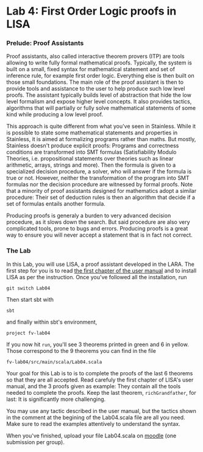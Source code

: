 # Lab 4: First Order Logic proofs in LISA

### Prelude: Proof Assistants
Proof assistants, also called interactive theorem provers (ITP) are tools allowing to write fully formal mathematical proofs. Typically, the system is built on a small, fixed syntax for mathematical statement and set of inference rule, for example first order logic. Everything else is then built on those small foundations. The main role of the proof assistant is then to provide tools and assistance to the user to help produce such low level proofs. The assistant typically builds level of abstraction that hide the low level formalism and expose higher level concepts. It also provides tactics, algorithms that will partially or fully solve mathematical statements of some kind while producing a low level proof.

This approach is quite different from what you've seen in Stainless. While it is possible to state some mathematical statements and properties in Stainless, it is aimed at formalizing programs rather than maths. But mostly, Stainless doesn't produce explicit proofs: Programs and correctness conditions are transformed into SMT formulas (Satisfiability Modulo Theories, i.e. propositional statements over theories such as linear arithmetic, arrays, strings and more). Then the formula is given to a specialized decision procedure, a solver, who will answer if the formula is true or not. However, neither the transformation of the program into SMT formulas nor the decision procedure are witnessed by formal proofs. Note that a minority of proof assistants designed for mathematics adopt a similar procedure: Their set of deduction rules is then an algorithm that decide if a set of formulas entails another formula.

Producing proofs is generaly a burden to very advanced decision procedure, as it slows down the search. But said procedure are also very complicated tools, prone to bugs and errors. Producing proofs is a great way to ensure you will never accept a statement that is in fact not correct.


### The Lab
In this Lab, you will use LISA, a proof assistant developed in the LARA.
The first step for you is to read [the first chapter of the user manual](https://github.com/epfl-lara/lisa/blob/main/Reference%20Manual/lisa.pdf) and to install LISA as per the instruction. Once you've followed all the installation, run
```
git switch Lab04
```
Then start sbt with
```
sbt
```
and finally within sbt's environment,
```
project fv-lab04
```

If you now hit `run`, you'll see 3 theorems printed in green and 6 in yellow. Those correspond to the 9 theorems you can find in the file 

```
fv-lab04/src/main/scala/Lab04.scala
``` 

Your goal for this Lab is to is to complete the proofs of the last 6 theorems so that they are all accepted.
Read carefuly the first chapter of LISA's user manual, and the 3 proofs given as example: They contain all the tools needed to complete the proofs. Keep the last theorem, `richGrandfather`, for last: It is significantly more challenging.

You may use any tactic described in the user manual, but the tactics shown in the comment at the begining of the Lab04.scala file are all you need. Make sure to read the examples attentively to understand the syntax.

When you've finished, upload your file Lab04.scala on [moodle](https://moodle.epfl.ch/mod/assign/view.php?id=1100580) (one submission per group).
